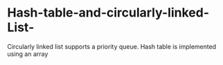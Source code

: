 # Hash-table-and-circularly-linked-List-
Circularly linked list supports a priority queue. Hash table is implemented using an array
